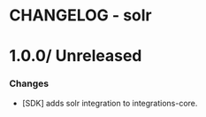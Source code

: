 # CHANGELOG - solr

1.0.0/ Unreleased
==================

### Changes

* [SDK] adds solr integration to integrations-core.

